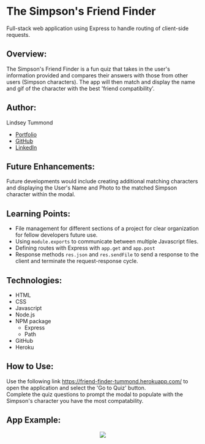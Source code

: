 # The Simpson's Friend Finder
Full-stack web application using Express to handle routing of client-side requests.

## Overview: 
The Simpson's Friend Finder is a fun quiz that takes in the user's information provided and compares their answers with those from other users (Simpson characters).  The app will then match and display the name and gif of the character with the best 'friend compatibility'.

## Author:
Lindsey Tummond
- <a href="https://lindseytummond.github.io/portfolio/" target="_blank"> Portfolio </a>
- <a href="https://github.com/lindseytummond" target="_blank"> GitHub </a>
- <a href="https://www.linkedin.com/in/lindsey-tummond-b86aa341/" target="_blank"> LinkedIn </a>

## Future Enhancements:
Future developments would include creating additional matching characters and displaying the User's Name and Photo to the matched Simpson character within the modal.

## Learning Points:
- File management for different sections of a project for clear organization for fellow developers future use.
- Using `module.exports` to communicate between multiple Javascript files.
- Defining routes with Express with `app.get` and `app.post`
- Response methods `res.json` and `res.sendFile` to send a response to the client and terminate the request-response cycle.

## Technologies:
-   HTML
-   CSS
-	Javascript
-	Node.js
-	NPM package
    -	Express
    -   Path
-   GitHub
-   Heroku

## How to Use:
Use the following link https://friend-finder-tummond.herokuapp.com/ to open the application and select the 'Go to Quiz' button. <br>
Complete the quiz questions to prompt the modal to populate with the Simpson's character you have the most compatability.

## App Example:
<!-- 
<a href="https://friend-finder-tummond.herokuapp.com/" target="_blank">
   <img src="app/public/assets/images/friend-finder.png">
</a> -->

<p align="center">
  <img src="public/assets/images/friend-finder-readme.gif">
</p>